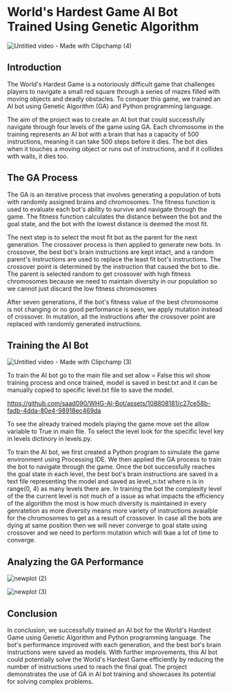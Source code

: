 # World's Hardest Game AI Bot Trained Using Genetic Algorithm

![Untitled video - Made with Clipchamp (4)](https://user-images.githubusercontent.com/108808181/236902512-a25edf32-0f0c-4d59-8114-b7da1793086f.gif)

## Introduction

The World's Hardest Game is a notoriously difficult game that challenges players to navigate a small red square through a series of mazes filled with moving objects and deadly obstacles. To conquer this game, we trained an AI bot using Genetic Algorithm (GA) and Python programming language. 

The aim of the project was to create an AI bot that could successfully navigate through four levels of the game using GA. Each chromosome in the training represents an AI bot with a brain that has a capacity of 500 instructions, meaning it can take 500 steps before it dies. The bot dies when it touches a moving object or runs out of instructions, and if it collides with walls, it dies too. 

## The GA Process

The GA is an iterative process that involves generating a population of bots with randomly assigned brains and chromosomes. The fitness function is used to evaluate each bot's ability to survive and navigate through the game. The fitness function calculates the distance between the bot and the goal state, and the bot with the lowest distance is deemed the most fit. 

The next step is to select the most fit bot as the parent for the next generation. The crossover process is then applied to generate new bots. In crossover, the best bot's brain instructions are kept intact, and a random parent's instructions are used to replace the least fit bot's instructions. The crossover point is determined by the instruction that caused the bot to die. The parent is selected random to get crossover with high fitness chromosomes because we need to maintain diversity in our population so we cannot just discard the low fitness chromosomes

After seven generations, if the bot's fitness value of the best chromosome is not changing or no good performance is seen, we apply mutation instead of crossover. In mutation, all the instructions after the crossover point are replaced with randomly generated instructions. 

## Training the AI Bot

![Untitled video - Made with Clipchamp (3)](https://user-images.githubusercontent.com/108808181/236899632-deca25f6-a766-45d5-88a4-e3e86ea6d94f.gif)


To train the AI bot go to the main file and set allow = False this wil show training process and once trained, model is saved in best.txt and it can be manually copied to specific level.txt file to save the model.

https://github.com/saad090/WHG-AI-Bot/assets/108808181/c27ce58b-fadb-4dda-80e4-98918ec469da

To see the already trained models playing the game move set the allow variable to True in main file. To select the level look for the specific level key in levels dictinory in levels.py.

To train the AI bot, we first created a Python program to simulate the game environment using Processing IDE. We then applied the GA process to train the bot to navigate through the game. Once the bot successfully reaches the goal state in each level, the best bot's brain instructions are saved in a text file representing the model and saved as level_n.txt where n is in range(0, 4) as many levels there are. In training the bot the complexity level of the the current level is not much of a issue as what impacts the efficiency of the algorithm the most is how much diversity is maintained in every genratetion as more diversity means more variety of instructions avaialble for the chromosomes to get as a result of crossover. In case all the bots are dying at same position then we will never converge to goal state using crossover and we need to perform mutation which will tkae a lot of time to converge.

## Analyzing the GA Performance

![newplot (2)](https://user-images.githubusercontent.com/108808181/236903903-d801a085-b1b0-4f62-b934-1d64c7f9765f.png)

![newplot (3)](https://user-images.githubusercontent.com/108808181/236904057-333e15e8-6d7e-4500-abad-7fbd5cfc9b11.png)


## Conclusion

In conclusion, we successfully trained an AI bot for the World's Hardest Game using Genetic Algorithm and Python programming language. The bot's performance improved with each generation, and the best bot's brain instructions were saved as models. With further improvements, this AI bot could potentially solve the World's Hardest Game efficiently by reducing the number of instructions used to reach the final goal. The project demonstrates the use of GA in AI bot training and showcases its potential for solving complex problems.


